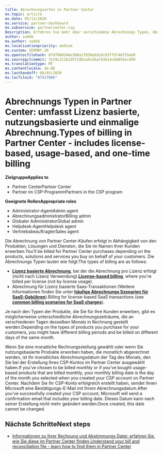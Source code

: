 ```yaml
---
title: Abrechnungsarten in Partner Center
ms.topic: article
ms.date: 05/13/2020
ms.service: partner-dashboard
ms.subservice: partnercenter-csp
Description: Erfahren Sie mehr über verschiedene Abrechnungs Typen, Abrechnungs Zeiträume und Abrechnungsdaten, die Sie möglicherweise im Partner Center sehen.
author: sodeb
ms.author: sodeb
ms.localizationpriority: medium
ms.custom: SEOMAY.20
ms.openlocfilehash: 87df060346e380a17030e6d1dc83ff5746f55eb0
ms.sourcegitcommit: 7e19c211b1d5f2db2a4c56a743b14c8485decd99
ms.translationtype: MT
ms.contentlocale: de-DE
ms.lasthandoff: 08/03/2020
ms.locfileid: "87527606"
---
```

# <a name="types-of-billing-in-partner-center---includes-license-based-usage-based-and-one-time-billing"></a><span data-ttu-id="fdf99-103">Abrechnungs Typen in Partner Center: umfasst Lizenz basierte, nutzungsbasierte und einmalige Abrechnung.</span><span class="sxs-lookup"><span data-stu-id="fdf99-103">Types of billing in Partner Center - includes license-based, usage-based, and one-time billing</span></span>

<span data-ttu-id="fdf99-104">**Zielgruppe**</span><span class="sxs-lookup"><span data-stu-id="fdf99-104">**Applies to**</span></span>

- <span data-ttu-id="fdf99-105">Partner Center</span><span class="sxs-lookup"><span data-stu-id="fdf99-105">Partner Center</span></span>
- <span data-ttu-id="fdf99-106">Partner im CSP-Programm</span><span class="sxs-lookup"><span data-stu-id="fdf99-106">Partners in the CSP program</span></span>

<span data-ttu-id="fdf99-107">**Geeignete Rollen**</span><span class="sxs-lookup"><span data-stu-id="fdf99-107">**Appropriate roles**</span></span>

- <span data-ttu-id="fdf99-108">Administrator-Agent</span><span class="sxs-lookup"><span data-stu-id="fdf99-108">Admin agent</span></span>
- <span data-ttu-id="fdf99-109">Abrechnungsadministrator</span><span class="sxs-lookup"><span data-stu-id="fdf99-109">Billing admin</span></span>
- <span data-ttu-id="fdf99-110">Globaler Administrator</span><span class="sxs-lookup"><span data-stu-id="fdf99-110">Global admin</span></span>
- <span data-ttu-id="fdf99-111">Helpdesk-Agent</span><span class="sxs-lookup"><span data-stu-id="fdf99-111">Helpdesk agent</span></span>
- <span data-ttu-id="fdf99-112">Vertriebsbeauftragter</span><span class="sxs-lookup"><span data-stu-id="fdf99-112">Sales agent</span></span>

<span data-ttu-id="fdf99-113">Die Abrechnung von Partner Center-Käufen erfolgt in Abhängigkeit von den Produkten, Lösungen und Diensten, die Sie im Namen Ihrer Kunden erwerben.</span><span class="sxs-lookup"><span data-stu-id="fdf99-113">You'll be billed for Partner Center purchases depending on the products, solutions and services you buy on behalf of your customers.</span></span> <span data-ttu-id="fdf99-114">Die Abrechnungs Typen lauten wie folgt:</span><span class="sxs-lookup"><span data-stu-id="fdf99-114">The types of billing are as follows:</span></span>

- <span data-ttu-id="fdf99-115">[**Lizenz basierte Abrechnung**](license-based-billing.md), bei der die Abrechnung pro Lizenz erfolgt (nicht nach Lizenz Verwendung).</span><span class="sxs-lookup"><span data-stu-id="fdf99-115">[**License-based billing**](license-based-billing.md), where you're billed per license (not by license usage).</span></span>
- <span data-ttu-id="fdf99-116">Abrechnung für Lizenz basierte Saas-Transaktionen (Weitere Informationen finden Sie unter [**häufige Abrechnungs Szenarien für SaaS-Gebühren**](common-billing-scenarios-saas.md)).</span><span class="sxs-lookup"><span data-stu-id="fdf99-116">Billing for license-based SaaS transactions (see [**common billing scenarios for SaaS charges**](common-billing-scenarios-saas.md)).</span></span>

<span data-ttu-id="fdf99-117">Je nach den Typen der Produkte, die Sie für Ihre Kunden erwerben, gibt es möglicherweise unterschiedliche Abrechnungszeiträume, die an verschiedenen Tagen desselben Monats in Rechnung gestellt werden.</span><span class="sxs-lookup"><span data-stu-id="fdf99-117">Depending on the types of products you purchase for your customers, you might have different billing periods and be billed on different days of the same month.</span></span>

<span data-ttu-id="fdf99-118">Wenn Sie eine monatliche Rechnungsstellung gewählt oder wenn Sie nutzungsbasierte Produkte erworben haben, die monatlich abgerechnet werden, ist Ihr monatliches Abrechnungsdatum der Tag des Monats, den Sie bei der Erstellung Ihres CSP-Kontos im Partner Center ausgewählt haben.</span><span class="sxs-lookup"><span data-stu-id="fdf99-118">If you’ve chosen to be billed monthly or if you’ve bought usage-based products that are billed monthly, your monthly billing date is the day of the month you selected when you created your CSP account on Partner Center.</span></span> <span data-ttu-id="fdf99-119">Nachdem Sie Ihr CSP-Konto erfolgreich erstellt haben, sendet Ihnen Microsoft eine Bestätigungs-E-Mail mit Ihrem Abrechnungsdatum.</span><span class="sxs-lookup"><span data-stu-id="fdf99-119">After you’ve successfully created your CSP account, Microsoft will send a confirmation email that includes your billing date.</span></span> <span data-ttu-id="fdf99-120">Dieses Datum kann nach seiner Erstellung nicht mehr geändert werden.</span><span class="sxs-lookup"><span data-stu-id="fdf99-120">Once created, this date cannot be changed.</span></span>

## <a name="next-steps"></a><span data-ttu-id="fdf99-121">Nächste Schritte</span><span class="sxs-lookup"><span data-stu-id="fdf99-121">Next steps</span></span>

- [<span data-ttu-id="fdf99-122">Informationen zu Ihrer Rechnung und Abstimmungs Datei: erfahren Sie, wie Sie diese im Partner Center finden.</span><span class="sxs-lookup"><span data-stu-id="fdf99-122">Understand your bill and reconciliation file - learn how to find them in Partner Center</span></span>](read-your-bill.md)